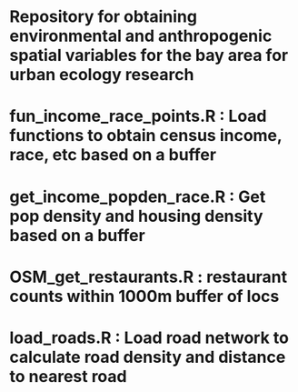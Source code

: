 # Repository for obtaining environmental and anthropogenic spatial variables for the bay area for urban ecology research

# fun_income_race_points.R : Load functions to obtain census income, race, etc  based on a buffer

# get_income_popden_race.R : Get pop density and housing density based on a buffer

# OSM_get_restaurants.R : restaurant counts within 1000m buffer of locs

# load_roads.R : Load road network to calculate road density and distance to nearest road
